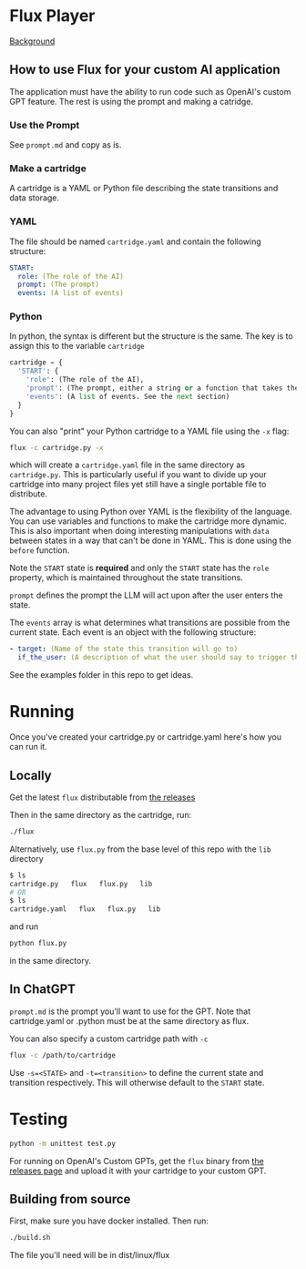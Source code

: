# Flux Player

[Background](https://www.adamgrant.info/flux-player)

## How to use Flux for your custom AI application

The application must have the ability to run code such as OpenAI's custom GPT feature.
The rest is using the prompt and making a catridge.

### Use the Prompt

See `prompt.md` and copy as is.

### Make a cartridge

A cartridge is a YAML or Python file describing the state transitions and data storage.

### YAML

The file should be named `cartridge.yaml` and contain the following structure:

```yaml
START:
  role: (The role of the AI)
  prompt: (The prompt)
  events: (A list of events)
```

### Python

In python, the syntax is different but the structure is the same. The key is to assign this to the variable `cartridge`

```python
cartridge = {
  'START': {
    'role': (The role of the AI),
    'prompt': (The prompt, either a string or a function that takes the data dict as an argument),
    'events': (A list of events. See the next section)
  }
}
```

You can also "print" your Python cartridge to a YAML file using the `-x` flag:

```bash
flux -c cartridge.py -x
```

which will create a `cartridge.yaml` file in the same directory as `cartridge.py`.
This is particularly useful if you want to divide up your cartridge into many project files yet still have a single portable file to distribute.

The advantage to using Python over YAML is the flexibility of the language. You can use variables and functions to make the cartridge more dynamic. This is also important when doing interesting manipulations with `data` between states in a way that can't be done in YAML. This is done using the `before` function.

Note the `START` state is **required** and only the `START` state has the `role` property, which is maintained throughout the state transitions.

`prompt` defines the prompt the LLM will act upon after the user enters the state.

The `events` array is what determines what transitions are possible from the current state. Each event is an object with the following structure:

```yaml
- target: (Name of the state this transition will go to)
  if_the_user: (A description of what the user should say to trigger this transition assuming the sentence starts with 'if the user...')
```

See the examples folder in this repo to get ideas.

# Running

Once you've created your cartridge.py or cartridge.yaml here's how you can run it.

## Locally

Get the latest `flux` distributable from [the releases](https://github.com/adamjgrant/fluxplayer/tags)

Then in the same directory as the cartridge, run:

```bash
./flux
```

Alternatively, use `flux.py` from the base level of this repo with the `lib` directory 

```bash
$ ls
cartridge.py   flux   flux.py   lib
# OR
$ ls
cartridge.yaml   flux   flux.py   lib
```

and run

```bash
python flux.py
```

in the same directory.

## In ChatGPT

`prompt.md` is the prompt you'll want to use for the GPT. Note that cartridge.yaml or .python must be at the same directory as flux.

You can also specify a custom cartridge path with `-c`

```bash
flux -c /path/to/cartridge
```

Use `-s=<STATE>` and `-t=<transition>` to define the current state and transition respectively. This will otherwise default to the `START` state.

# Testing

```bash
python -m unittest test.py
```

For running on OpenAI's Custom GPTs, get the `flux` binary from [the releases page](https://github.com/adamjgrant/fluxplayer/releases) and upload it with your cartridge to your custom GPT.

## Building from source

First, make sure you have docker installed. Then run:

```bash
./build.sh
```

The file you'll need will be in dist/linux/flux